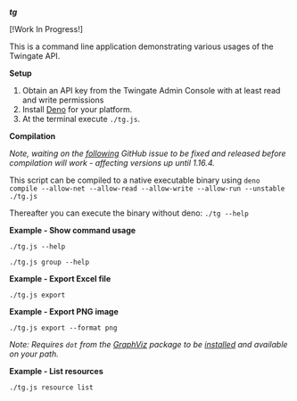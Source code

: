 
***tg***

[!Work In Progress!]

This is a command line application demonstrating various usages of the Twingate API.


**Setup**
1. Obtain an API key from the Twingate Admin Console with at least read and write permissions
2. Install [Deno](https://deno.land/#installation) for your platform.
3. At the terminal execute ``./tg.js``.

**Compilation**

*Note, waiting on the [following](https://github.com/denoland/deno/issues/12086) GitHub issue to be fixed and released before compilation will work - affecting versions up until 1.16.4.*


This script can be compiled to a native executable binary using `deno compile --allow-net --allow-read --allow-write --allow-run --unstable ./tg.js`

Thereafter you can execute the binary without deno: ``./tg --help``

**Example - Show command usage**

``./tg.js --help``

``./tg.js group --help``

**Example - Export Excel file**

``./tg.js export``

**Example - Export PNG image**

``./tg.js export --format png``

*Note: Requires `dot` from the [GraphViz](https://graphviz.gitlab.io) package to be [installed](https://graphviz.gitlab.io/download/#executable-packages) and available on your path.*

**Example - List resources**

``./tg.js resource list``

